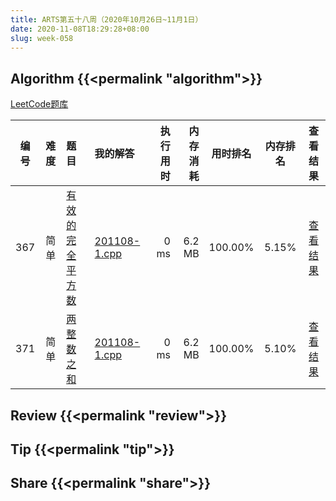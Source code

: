 ```yaml
---
title: ARTS第五十八周（2020年10月26日~11月1日）
date: 2020-11-08T18:29:28+08:00
slug: week-058
---
```


## Algorithm {{<permalink "algorithm">}}

[LeetCode题库](https://leetcode-cn.com/problemset/all/)

| 编号 | 难度 | 题目 | 我的解答 | 执行用时 | 内存消耗 | 用时排名 | 内存排名 | 查看结果 |
|:----:|:----:|:-----|:---------|---------:|---------:|:--------:|:--------:|:--------:|
| 367 | 简单 | [有效的完全平方数](https://leetcode-cn.com/problems/valid-perfect-square/) | [201108-1.cpp](https://github.com/yanlinlin82/leetcode/blob/master/00367_valid-perfect-square/201108-1.cpp) | 0 ms | 6.2 MB | 100.00% | 5.15% | [查看结果](https://leetcode-cn.com/submissions/detail/121928015/) |
| 371 | 简单 | [两整数之和](https://leetcode-cn.com/problems/sum-of-two-integers/) | [201108-1.cpp](https://github.com/yanlinlin82/leetcode/blob/master/00371_sum-of-two-integers/201108-1.cpp) | 0 ms | 6.2 MB | 100.00% | 5.10% | [查看结果](https://leetcode-cn.com/submissions/detail/121934354/) |

## Review {{<permalink "review">}}


## Tip {{<permalink "tip">}}


## Share {{<permalink "share">}}


